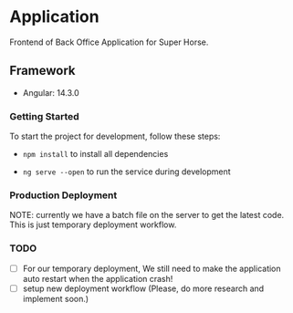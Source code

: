 # Application

Frontend of Back Office Application for Super Horse.

## Framework

- Angular: 14.3.0

### Getting Started

To start the project for development, follow these steps:

- `npm install` to install all dependencies

- `ng serve --open` to run the service during development

### Production Deployment

NOTE: currently we have a batch file on the server to get the latest code. This is just temporary deployment workflow.

### TODO

- [ ] For our temporary deployment, We still need to make the application auto restart when the application crash!
- [ ] setup new deployment workflow (Please, do more research and implement soon.)